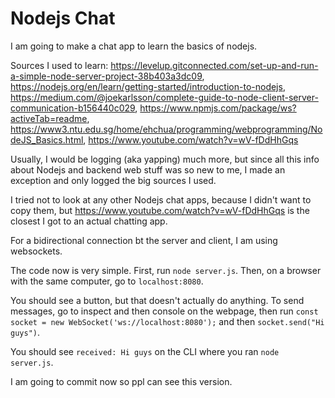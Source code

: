 # Nodejs Chat

I am going to make a chat app to learn the basics of nodejs.

Sources I used to learn:
<https://levelup.gitconnected.com/set-up-and-run-a-simple-node-server-project-38b403a3dc09>,
<https://nodejs.org/en/learn/getting-started/introduction-to-nodejs>,
<https://medium.com/@joekarlsson/complete-guide-to-node-client-server-communication-b156440c029>,
<https://www.npmjs.com/package/ws?activeTab=readme>,
<https://www3.ntu.edu.sg/home/ehchua/programming/webprogramming/NodeJS_Basics.html>,
<https://www.youtube.com/watch?v=wV-fDdHhGqs>

Usually, I would be logging (aka yapping) much more, but since all this info about Nodejs and backend web stuff was so new to me, I made an exception and only logged the big sources I used.

I tried not to look at any other Nodejs chat apps, because I didn't want to copy them, but <https://www.youtube.com/watch?v=wV-fDdHhGqs> is the closest I got to an actual chatting app.

For a bidirectional connection bt the server and client, I am using websockets.

The code now is very simple.
First, run `node server.js`.
Then, on a browser with the same computer, go to `localhost:8080`.

You should see a button, but that doesn't actually do anything.
To send messages, go to inspect and then console on the webpage, then run `const socket = new WebSocket('ws://localhost:8080');` and then `socket.send("Hi guys")`.

You should see `received: Hi guys` on the CLI where you ran `node server.js`.

I am going to commit now so ppl can see this version.
